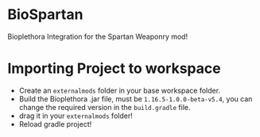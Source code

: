 # BioSpartan
Bioplethora Integration for the Spartan Weaponry mod!

# Importing Project to workspace
- Create an `externalmods` folder in your base workspace folder.
- Build the Bioplethora .jar file, must be `1.16.5-1.0.0-beta-v5.4`, you can change the required version in the `build.gradle` file.
- drag it in your `externalmods` folder!
- Reload gradle project!
